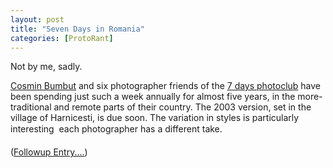 ```yaml
---
layout: post
title: "Seven Days in Romania"
categories: [ProtoRant]
---
```

Not by me, sadly.

<a href="http://www.bumbutz.com/" target="linkframe">Cosmin Bumbut</a> and six photographer friends of the <a title="7 days photoclub | home page" href="http://www.7zile.ro/" target="linkframe">7 days photoclub</a> have been spending just such a week annually for almost five years, in the more-traditional and remote parts of their country. The 2003 version, set in  the village of Harnicesti, is due soon. The variation in styles is particularly interesting &#151; each photographer has a different take.

(<a href="/blog/archives/000341.html">Followup Entry....</a>)
